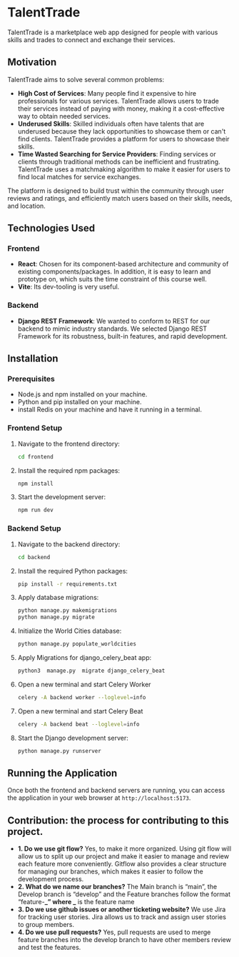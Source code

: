 # TalentTrade

TalentTrade is a marketplace web app designed for people with various skills and trades to connect and exchange their services.

## Motivation

TalentTrade aims to solve several common problems:

- **High Cost of Services**: Many people find it expensive to hire professionals for various services. TalentTrade allows users to trade their services instead of paying with money, making it a cost-effective way to obtain needed services.
- **Underused Skills**: Skilled individuals often have talents that are underused because they lack opportunities to showcase them or can't find clients. TalentTrade provides a platform for users to showcase their skills.
- **Time Wasted Searching for Service Providers**: Finding services or clients through traditional methods can be inefficient and frustrating. TalentTrade uses a matchmaking algorithm to make it easier for users to find local matches for service exchanges.

The platform is designed to build trust within the community through user reviews and ratings, and efficiently match users based on their skills, needs, and location.

## Technologies Used

### Frontend

- **React**: Chosen for its component-based architecture and community of existing components/packages. In addition, it is easy to learn and prototype on, which suits the time constraint of this course well.
- **Vite**: Its dev-tooling is very useful.

### Backend

- **Django REST Framework**: We wanted to conform to REST for our backend to mimic industry standards. We selected Django REST Framework for its robustness, built-in features, and rapid development.

## Installation

### Prerequisites

- Node.js and npm installed on your machine.
- Python and pip installed on your machine.
- install Redis on your machine and have it running in a terminal.

### Frontend Setup

1. Navigate to the frontend directory:

   ```sh
   cd frontend
   ```

2. Install the required npm packages:

   ```sh
   npm install
   ```

3. Start the development server:
   ```sh
   npm run dev
   ```

### Backend Setup

1. Navigate to the backend directory:

   ```sh
   cd backend
   ```

2. Install the required Python packages:

   ```sh
   pip install -r requirements.txt
   ```

3. Apply database migrations:

   ```sh
   python manage.py makemigrations
   python manage.py migrate
   ```

4. Initialize the World Cities database:

   ```sh
   python manage.py populate_worldcities
   ```

5. Apply Migrations for django_celery_beat app:

   ```sh
   python3  manage.py  migrate django_celery_beat
   ```

6. Open a new terminal and start Celery Worker

   ```sh
   celery -A backend worker --loglevel=info
   ```

7. Open a new terminal and start Celery Beat

   ```sh
   celery -A backend beat --loglevel=info
   ```

8. Start the Django development server:

   ```sh
   python manage.py runserver
   ```

## Running the Application

Once both the frontend and backend servers are running, you can access the application in your web browser at `http://localhost:5173`.

## Contribution: the process for contributing to this project.

- **1. Do we use git flow?**
  Yes, to make it more organized. Using git flow will allow us to split up our project and make it easier to manage and review each feature more conveniently. Gitflow also provides a clear structure for managing our branches, which makes it easier to follow the development process.
- **2. What do we name our branches?**
  The Main branch is “main”, the Develop branch is “develop” and the Feature branches follow the format “feature-**_” where _** is the feature name
- **3. Do we use github issues or another ticketing website?**
  We use Jira for tracking user stories. Jira allows us to track and assign user stories to group members.
- **4. Do we use pull requests?**
  Yes, pull requests are used to merge feature branches into the develop branch to have other members review and test the features.
